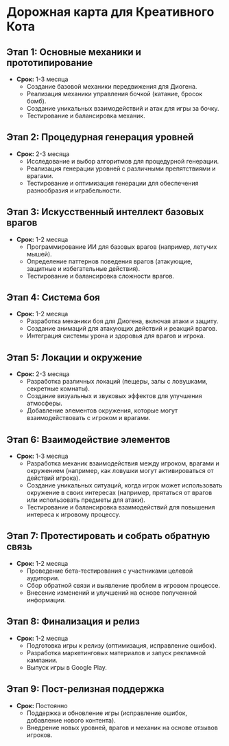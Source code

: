 # Дорожная карта для Креативного Кота

## Этап 1: Основные механики и прототипирование

- **Срок:** 1-3 месяца
  - Создание базовой механики передвижения для Диогена.
  - Реализация механики управления бочкой (катание, бросок бомб).
  - Создание уникальных взаимодействий и атак для игры за бочку.
  - Тестирование и балансировка механик.

## Этап 2: Процедурная генерация уровней

- **Срок:** 2-3 месяца
  - Исследование и выбор алгоритмов для процедурной генерации.
  - Реализация генерации уровней с различными препятствиями и врагами.
  - Тестирование и оптимизация генерации для обеспечения разнообразия и играбельности.

## Этап 3: Искусственный интеллект базовых врагов

- **Срок:** 1-2 месяца
  - Программирование ИИ для базовых врагов (например, летучих мышей).
  - Определение паттернов поведения врагов (атакующие, защитные и избегательные действия).
  - Тестирование и балансировка сложности врагов.

## Этап 4: Система боя

- **Срок:** 1-2 месяца
  - Разработка механики боя для Диогена, включая атаки и защиту.
  - Создание анимаций для атакующих действий и реакций врагов.
  - Интеграция системы урона и здоровья для врагов и игрока.

## Этап 5: Локации и окружение

- **Срок:** 2-3 месяца
  - Разработка различных локаций (пещеры, залы с ловушками, секретные комнаты).
  - Создание визуальных и звуковых эффектов для улучшения атмосферы.
  - Добавление элементов окружения, которые могут взаимодействовать с игроком и врагами.

## Этап 6: Взаимодействие элементов

- **Срок:** 1-3 месяца
  - Разработка механик взаимодействия между игроком, врагами и окружением (например, как ловушки могут активироваться от действий игрока).
  - Создание уникальных ситуаций, когда игрок может использовать окружение в своих интересах (например, прятаться от врагов или использовать предметы для атаки).
  - Тестирование и балансировка взаимодействий для повышения интереса к игровому процессу.

## Этап 7: Протестировать и собрать обратную связь

- **Срок:** 1-2 месяца
  - Проведение бета-тестирования с участниками целевой аудитории.
  - Сбор обратной связи и выявление проблем в игровом процессе.
  - Внесение изменений и улучшений на основе полученной информации.

## Этап 8: Финализация и релиз

- **Срок:** 1-2 месяца
  - Подготовка игры к релизу (оптимизация, исправление ошибок).
  - Разработка маркетинговых материалов и запуск рекламной кампании.
  - Выпуск игры в Google Play.

## Этап 9: Пост-релизная поддержка

- **Срок:** Постоянно
  - Поддержка и обновление игры (исправление ошибок, добавление нового контента).
  - Внедрение новых уровней, врагов и механик на основе отзывов игроков.
